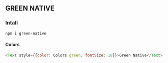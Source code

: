 ## GREEN NATIVE

### Intall

```
npm i green-native
```

#### Colors

```javascript
<Text style={{color: Colors.green, fontSize: 18}}>Green Native</Text>
```
